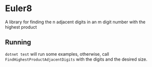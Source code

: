 # Euler8

A library for finding the n adjacent digits in an m digit number with the highest product

## Running 

`dotnet test` will run some examples, otherwise, call `FindHighestProductAdjacentDigits` with the digits and the desired size. 
